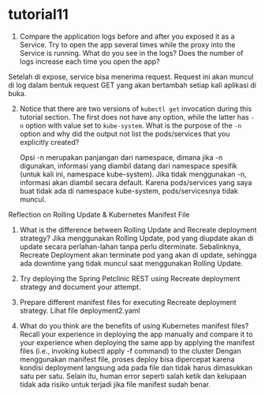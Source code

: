 # tutorial11
1.  Compare the application logs before and after you exposed it as a Service. Try to open the app several times while the proxy into the Service is running. What do you see in the logs? Does the number of logs increase each time you open the app?
   
   Setelah di expose, service bisa menerima request. Request ini akan muncul di log dalam bentuk request GET yang akan bertambah setiap kali aplikasi di buka.
   
2. Notice that there are two versions of `kubectl get` invocation during this tutorial section. The first does not have any option, while the latter has `-n` option with value set to `kube-system`. What is the purpose of the `-n` option and why did the output not list the pods/services that you explicitly created?

   Opsi -n merupakan panjangan dari namespace, dimana jika -n digunakan, informasi yang diambil datang dari namespace spesifik (untuk kali ini, namespace kube-system). Jika tidak menggunakan -n, informasi akan diambil secara default. Karena pods/services yang saya buat tidak ada di namespace kube-system, pods/servicesnya tidak muncul.

Reflection on Rolling Update & Kubernetes Manifest File
1. What is the difference between Rolling Update and Recreate deployment strategy?
Jika menggunakan Rolling Update, pod yang diupdate akan di update secara perlahan-lahan tanpa perlu diterminate. Sebalinknya, Recreate Deployment akan terminate pod yang akan di update, sehingga ada downtime yang tidak muncul saat menggunakan Rolling Update. 

2. Try deploying the Spring Petclinic REST using Recreate deployment strategy and document
your attempt.

3. Prepare different manifest files for executing Recreate deployment strategy.
Lihat file deployment2.yaml

4. What do you think are the benefits of using Kubernetes manifest files? Recall your experience in deploying the app manually and compare it to your experience when deploying the same app by applying the manifest files (i.e., invoking kubectl apply -f command) to the cluster
Dengan menggunakan manifest file, proses deploy bisa dipercepat karena kondisi deployment langsung ada pada file dan tidak harus dimasukkan satu per satu. Selain itu, human error seperti salah ketik dan kelupaan tidak ada risiko untuk terjadi jika file manifest sudah benar.
